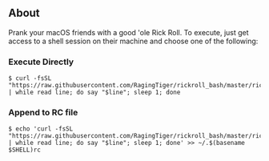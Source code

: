 ## About
Prank your macOS friends with a good 'ole Rick Roll. To execute, just get 
access to a shell session on their machine and choose one of the following:

### Execute Directly
```
$ curl -fsSL "https://raw.githubusercontent.com/RagingTiger/rickroll_bash/master/rickroll.txt" | while read line; do say "$line"; sleep 1; done
```

### Append to RC file
```
$ echo 'curl -fsSL "https://raw.githubusercontent.com/RagingTiger/rickroll_bash/master/rickroll.txt" | while read line; do say "$line"; sleep 1; done' >> ~/.$(basename $SHELL)rc
```

